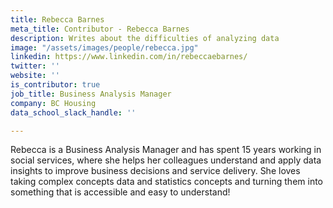 ```yaml
---
title: Rebecca Barnes
meta_title: Contributor - Rebecca Barnes
description: Writes about the difficulties of analyzing data
image: "/assets/images/people/rebecca.jpg"
linkedin: https://www.linkedin.com/in/rebeccaebarnes/
twitter: ''
website: ''
is_contributor: true
job_title: Business Analysis Manager
company: BC Housing
data_school_slack_handle: ''

---
```

Rebecca is a Business Analysis Manager and has spent 15 years working in social services, where she helps her colleagues understand and apply data insights to improve business decisions and service delivery. She loves taking complex concepts data and statistics concepts and turning them into something that is accessible and easy to understand!